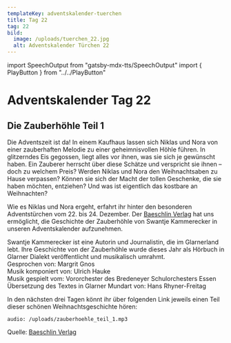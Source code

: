 ```yaml
---
templateKey: adventskalender-tuerchen
title: Tag 22
tag: 22
bild:
  image: /uploads/tuerchen_22.jpg
  alt: Adventskalender Türchen 22
---
```


import SpeechOutput from "gatsby-mdx-tts/SpeechOutput"
import { PlayButton } from "../../PlayButton"

<SpeechOutput id="adventskalender-tag-22" customPlayButton={PlayButton}>

# Adventskalender Tag 22

## Die Zauberhöhle Teil 1
Die Adventszeit ist da! 
In einem Kaufhaus lassen sich Niklas und Nora von einer zauberhaften Melodie
zu einer geheimnisvollen Höhle führen. In glitzerndes Eis gegossen, liegt
alles vor ihnen, was sie sich je gewünscht haben. Ein Zauberer herrscht über
diese Schätze und verspricht sie ihnen – doch zu welchem Preis? Werden Niklas und Nora den Weihnachtsaben zu Hause verpassen? Können sie sich der Macht der tollen Geschenke, die sie haben möchten, entziehen? Und was ist eigentlich das kostbare an Weihnachten?

Wie es Niklas und Nora ergeht, erfahrt ihr hinter den besonderen Adventstürchen vom 22. bis 24. Dezember. Der [Baeschlin Verlag](https://baeschlinverlag.lesestoff.ch/detail/ISBN-9783855463558/Kammerecker-Swantje/Die-Zauberh%C3%B6hle?bpmctrl=bpmrownr.1%7Cforeign.338921-1-0-0) hat uns ermöglicht, die Geschichte der Zauberhöhle von Swantje Kammerecker in unseren Adventskalender aufzunehmen. 

Swantje Kammerecker ist eine Autorin und Journalistin, die im Glarnerland lebt. Ihre Geschichte von der Zauberhöhle wurde dieses Jahr als Hörbuch in Glarner Dialekt veröffentlicht und musikalisch umrahmt.  
Gesprochen von: Margrit Gnos  
Musik komponiert von: Ulrich Hauke  
Musik gespielt vom: Vororchester des Bredeneyer Schulorchesters Essen  
Übersetzung des Textes in Glarner Mundart von: Hans Rhyner-Freitag  

In den nächsten drei Tagen könnt ihr über folgenden Link jeweils einen Teil dieser schönen Weihnachtsgeschichte hören: 

`audio: /uploads/zauberhoehle_teil_1.mp3`

Quelle: [Baeschlin Verlag](https://baeschlinverlag.lesestoff.ch/detail/ISBN-9783855463558/Kammerecker-Swantje/Die-Zauberh%C3%B6hle?bpmctrl=bpmrownr.1%7Cforeign.338921-1-0-0)

</SpeechOutput>

